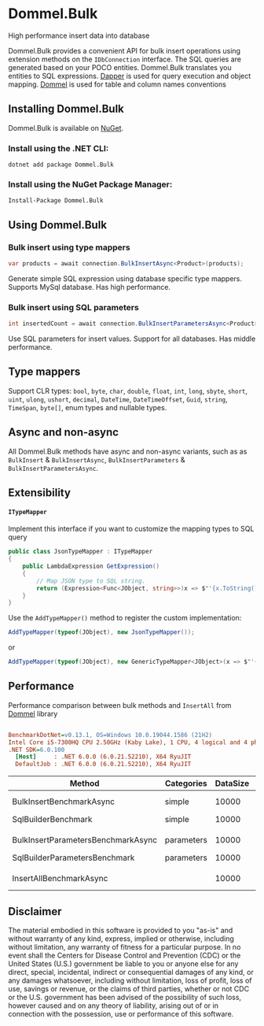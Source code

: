 # Dommel.Bulk
High performance insert data into database

Dommel.Bulk provides a convenient API for bulk insert operations using extension methods on the `IDbConnection` interface. The SQL queries are generated based on your POCO entities. Dommel.Bulk translates you entities to SQL expressions. [Dapper](https://github.com/StackExchange/Dapper) is used for query execution and object mapping. [Dommel](https://github.com/henkmollema/Dommel) is used for table and column names conventions

## Installing Dommel.Bulk

Dommel.Bulk is available on [NuGet](https://www.nuget.org/packages/Dommel.Bulk).

### Install using the .NET CLI:
```
dotnet add package Dommel.Bulk
```

### Install using the NuGet Package Manager:
```
Install-Package Dommel.Bulk
```

## Using Dommel.Bulk

### Bulk insert using type mappers
```cs
var products = await connection.BulkInsertAsync<Product>(products);
```
Generate simple SQL expression using database specific type mappers. Supports MySql database. Has high performance.

### Bulk insert using SQL parameters
```cs
int insertedCount = await connection.BulkInsertParametersAsync<Product>(products);
```
Use SQL parameters for insert values. Support for all databases. Has middle performance.

## Type mappers

Support CLR types: `bool`, `byte`, `char`, `double`, `float`, `int`, `long`, `sbyte`, `short`, `uint`, `ulong`, `ushort`, `decimal`, `DateTime`, `DateTimeOffset`, `Guid`, `string`, `TimeSpan`, `byte[]`, enum types and nullable types.
## Async and non-async
All Dommel.Bulk methods have async and non-async variants, such as as `BulkInsert` & `BulkInsertAsync`, `BulkInsertParameters` & `BulkInsertParametersAsync`.

## Extensibility
#### `ITypeMapper`
Implement this interface if you want to customize the mapping types to SQL query

```cs
public class JsonTypeMapper : ITypeMapper
{
    public LambdaExpression GetExpression()
    {
        // Map JSON type to SQL string.
        return (Expression<Func<JObject, string>>)x => $"'{x.ToString().Escape()}'";
    }
}
```

Use the `AddTypeMapper()` method to register the custom implementation:
```cs
AddTypeMapper(typeof(JObject), new JsonTypeMapper());
```
or
```cs
AddTypeMapper(typeof(JObject), new GenericTypeMapper<JObject>(x => $"'{x.ToString().Escape()}'"));
```

## Performance
Performance comparison between bulk methods and `InsertAll` from [Dommel](https://github.com/henkmollema/Dommel) library
``` ini

BenchmarkDotNet=v0.13.1, OS=Windows 10.0.19044.1586 (21H2)
Intel Core i5-7300HQ CPU 2.50GHz (Kaby Lake), 1 CPU, 4 logical and 4 physical cores
.NET SDK=6.0.100
  [Host]     : .NET 6.0.0 (6.0.21.52210), X64 RyuJIT
  DefaultJob : .NET 6.0.0 (6.0.21.52210), X64 RyuJIT


```
|                             Method | Categories | DataSize |         Mean |        Error |       StdDev | Ratio | RatioSD |      Gen 0 |     Gen 1 |     Gen 2 | Allocated |
|----------------------------------- |----------- |--------- |-------------:|-------------:|-------------:|------:|--------:|-----------:|----------:|----------:|----------:|
|           BulkInsertBenchmarkAsync |     simple |    10000 |    353.41 ms |     7.023 ms |    17.228 ms |  1.00 |    0.00 |  2000.0000 | 1000.0000 |         - |     14 MB |
|                SqlBuilderBenchmark |     simple |    10000 |     18.75 ms |     0.370 ms |     0.380 ms |  0.05 |    0.00 |  2187.5000 |  750.0000 |  312.5000 |     11 MB |
|                                    |            |          |              |              |              |       |         |            |           |           |           |
| BulkInsertParametersBenchmarkAsync | parameters |    10000 |    546.74 ms |    10.874 ms |    26.877 ms |  1.00 |    0.00 |  6000.0000 | 3000.0000 | 1000.0000 |     48 MB |
|      SqlBuilderParametersBenchmark | parameters |    10000 |     65.50 ms |     1.301 ms |     3.605 ms |  0.12 |    0.01 |  3625.0000 | 1750.0000 |  875.0000 |     22 MB |~~~~
|                                    |            |          |              |              |              |       |         |            |           |           |           |
|            InsertAllBenchmarkAsync |            |    10000 | 57,054.74 ms | 2,369.037 ms | 6,157.442 ms |     ? |       ? | 14000.0000 | 1000.0000 |         - |     45 MB |

## Disclaimer
The material embodied in this software is provided to you "as-is" and without warranty of any kind, express, implied or otherwise, including without limitation, any warranty of fitness for a particular purpose. In no event shall the Centers for Disease Control and Prevention (CDC) or the United States (U.S.) government be liable to you or anyone else for any direct, special, incidental, indirect or consequential damages of any kind, or any damages whatsoever, including without limitation, loss of profit, loss of use, savings or revenue, or the claims of third parties, whether or not CDC or the U.S. government has been advised of the possibility of such loss, however caused and on any theory of liability, arising out of or in connection with the possession, use or performance of this software.